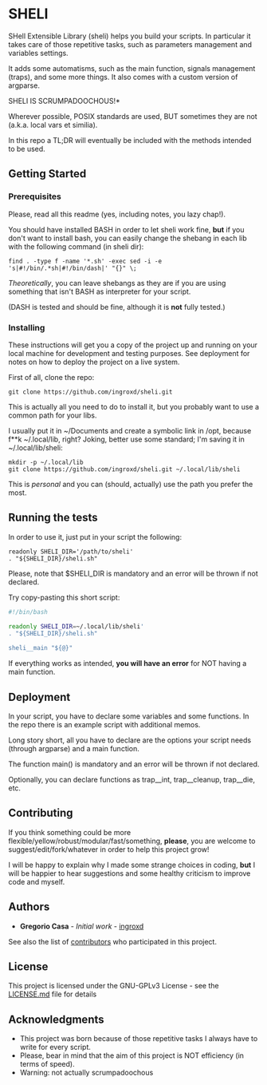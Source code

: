 # SHELI

SHell Extensible Library (sheli) helps you build your scripts.
In particular it takes care of those repetitive tasks, such as parameters management and variables settings.

It adds some automatisms, such as the main function, signals management (traps), and some more things.
It also comes with a custom version of argparse.

SHELI IS SCRUMPADOOCHOUS!\*

Wherever possible, POSIX standards are used, BUT sometimes they are not (a.k.a. local vars et similia).

In this repo a TL;DR will eventually be included with the methods intended to be used.

## Getting Started

### Prerequisites

Please, read all this readme (yes, including notes, you lazy chap!).

You should have installed BASH in order to let sheli work fine, **but** if you don't want to install bash, you can easily change the shebang in each lib with the following command (in sheli dir):
```shell
find . -type f -name '*.sh' -exec sed -i -e 's|#!/bin/.*sh|#!/bin/dash|' "{}" \;
```
*Theoretically*, you can leave shebangs as they are if you are using something that isn't BASH as interpreter for your script.

(DASH is tested and should be fine, although it is **not** fully tested.)

### Installing

These instructions will get you a copy of the project up and running on your local machine for development and testing purposes. See deployment for notes on how to deploy the project on a live system.

First of all, clone the repo:

```shell
git clone https://github.com/ingroxd/sheli.git
```

This is actually all you need to do to install it, but you probably want to use a common path for your libs.

I usually put it in ~/Documents and create a symbolic link in /opt, because f\*\*k ~/.local/lib, right?
Joking, better use some standard; I'm saving it in ~/.local/lib/sheli:

```shell
mkdir -p ~/.local/lib
git clone https://github.com/ingroxd/sheli.git ~/.local/lib/sheli
```

This is *personal* and you can (should, actually) use the path you prefer the most.

## Running the tests

In order to use it, just put in your script the following:
```shell
readonly SHELI_DIR='/path/to/sheli'
. "${SHELI_DIR}/sheli.sh"
```

Please, note that $SHELI\_DIR is mandatory and an error will be thrown if not declared.

Try copy-pasting this short script:
```bash
#!/bin/bash

readonly SHELI_DIR=~/.local/lib/sheli'
. "${SHELI_DIR}/sheli.sh"

sheli__main "${@}"
```

If everything works as intended, **you will have an error** for NOT having a main function.

## Deployment

In your script, you have to declare some variables and some functions.
In the repo there is an example script with additional memos.

Long story short, all you have to declare are the options your script needs (through argparse) and a main function.

The function main() is mandatory and an error will be thrown if not declared.

Optionally, you can declare functions as trap\_\_int, trap\_\_cleanup, trap\_\_die, etc.

## Contributing

If you think something could be more flexible/yellow/robust/modular/fast/something, **please**, you are welcome to suggest/edit/fork/whatever in order to help this project grow!

I will be happy to explain why I made some strange choices in coding, **but** I will be happier to hear suggestions and some healthy criticism to improve code and myself.

## Authors

* **Gregorio Casa** - *Initial work* - [ingroxd](https://github.com/ingroxd)

See also the list of [contributors](https://github.com/ingroxd/sheli/contributors) who participated in this project.

## License

This project is licensed under the GNU-GPLv3 License - see the [LICENSE.md](LICENSE.md) file for details

## Acknowledgments

* This project was born because of those repetitive tasks I always have to write for every script.
* Please, bear in mind that the aim of this project is NOT efficiency (in terms of speed).
* Warning: not actually scrumpadoochous

